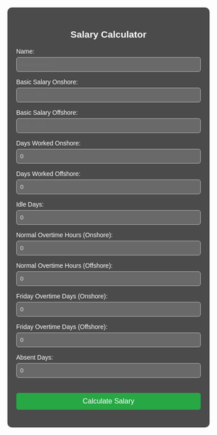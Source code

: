 <!DOCTYPE html>
<html lang="en">
<head>
<meta name="google-site-verification" content="AIa4brVmDEemQMxzaZnn_NK--GqzPsNniOFmoCnMhNc" />
  <meta charset="UTF-8">
  <meta name="viewport" content="width=device-width, initial-scale=1.0">
  <title>Salary Calculator</title>
  <style>
    input[type="number"], input[type="text"] {    
  width: 100%;
  padding: 8px;
  margin-top: 5px;
  opacity: 0.85; /* Less opaque */
  background-color: rgba(255, 255, 255, 0.2); /* Transparent white background */
  color: #fff;
  border: 1px solid #ccc;
  border-radius: 5px;
}
    body {
      font-family: Arial, sans-serif;
      background-image: url('https://lh3.googleusercontent.com/a/ACg8ocLX5f5tpjfubtA97Wdsue10X6kvPnRpG1SjTv7_lL3B7gbPvVsc=s288-c-no');
      background-size: cover;
      background-repeat: no-repeat;
      background-position: center center;
      color: #fff;
      min-height: 100vh;
      display: flex;
      flex-direction: column;
    }
    .container {
      max-width: 600px;
      margin: 50px auto;
      background-color: rgba(0, 0, 0, 0.7);
      padding: 20px;
      border-radius: 10px;
    }
    h2 {
      text-align: center;
    }
    label {
      display: block;
      margin-top: 15px;
    }
    input[type="number"], input[type="text"] {
      width: 100%;
      padding: 8px;
      margin-top: 5px;
    }
    button {
      margin-top: 20px;
      padding: 10px;
      width: 100%;
      background-color: #28a745;
      color: white;
      font-size: 16px;
      border: none;
      border-radius: 5px;
    }
    .result {
      margin-top: 20px;
      font-size: 18px;
    }
    footer {
      text-align: center;
      padding: 15px;
      margin-top: auto;
      background-color: rgba(0, 0, 0, 0.6);
      color: #ccc;
      font-size: 14px;
    }
  </style>
</head>
<body>
<div class="container">
  <h2>Salary Calculator</h2>
  <label>Name:
    <input type="text" id="userName" placeholder="James-monis">
  </label>
  <label>Basic Salary Onshore:
    <input type="number" id="basicOnshore" placeholder="e.g., 1400">
  </label>
  <label>Basic Salary Offshore:
    <input type="number" id="basicOffshore" placeholder="e.g., 1500">
  </label>
  <label>Days Worked Onshore:
    <input type="number" id="onshoreDays" value="0">
  </label>
  <label>Days Worked Offshore:
    <input type="number" id="offshoreDays" value="0">
  </label>
  <label>Idle Days:
    <input type="number" id="idleDays" value="0">
  </label>
  <label>Normal Overtime Hours (Onshore):
    <input type="number" id="normalOtOnshore" value="0">
  </label>
  <label>Normal Overtime Hours (Offshore):
    <input type="number" id="normalOtOffshore" value="0">
  </label>
  <label>Friday Overtime Days (Onshore):
    <input type="number" id="fridayOtOnshore" value="0">
  </label>
  <label>Friday Overtime Days (Offshore):
    <input type="number" id="fridayOtOffshore" value="0">
  </label>
  <label>Absent Days:
    <input type="number" id="absentDays" value="0">
  </label>

  <button onclick="calculateSalary()">Calculate Salary</button>

  <div class="result" id="result"></div>
</div>

<footer>
  &copy; Copyright-Major noon-all rights reserved
</footer>

<script>
  function calculateSalary() {
    const name = document.getElementById('userName').value;
    const basicOnshore = +document.getElementById('basicOnshore').value || 0;
    const basicOffshore = +document.getElementById('basicOffshore').value || 0;
    const onshoreDays = +document.getElementById('onshoreDays').value;
    const offshoreDays = +document.getElementById('offshoreDays').value;
    const idleDays = +document.getElementById('idleDays').value;
    const normalOtOnshore = +document.getElementById('normalOtOnshore').value;
    const normalOtOffshore = +document.getElementById('normalOtOffshore').value;
    const fridayOtOnshore = +document.getElementById('fridayOtOnshore').value;
    const fridayOtOffshore = +document.getElementById('fridayOtOffshore').value;
    const absentDays = +document.getElementById('absentDays').value;

    const idleSalary = 1000;

    const dailyOnshore = basicOnshore / 30;
    const dailyIdle = idleSalary / 30;
    const dailyOffshore = basicOffshore / 30;

    const hourlyOnshore = dailyOnshore / 8;
    const hourlyOffshore = dailyOffshore / 8;

    const normalOtRate = 1.25;
    const fridayOtRate = 1.5;
    const fridayOtHours = 12;

    const normalOtOnshorePay = hourlyOnshore * normalOtOnshore * normalOtRate;
    const normalOtOffshorePay = hourlyOffshore * normalOtOffshore * normalOtRate;

    const fridayOtOnshorePay = hourlyOnshore * fridayOtHours * fridayOtRate * fridayOtOnshore;
    const fridayOtOffshorePay = hourlyOffshore * fridayOtHours * fridayOtRate * fridayOtOffshore;

    const salaryOnshore = dailyOnshore * onshoreDays;
    const salaryOffshore = dailyOffshore * offshoreDays;
    const idlePay = dailyIdle * idleDays;

    const deduction = dailyOnshore * absentDays;

    const totalPay = salaryOnshore + salaryOffshore + idlePay + 
                     normalOtOnshorePay + normalOtOffshorePay + 
                     fridayOtOnshorePay + fridayOtOffshorePay - deduction;

    document.getElementById('result').innerText = Total Salary: QAR ${totalPay.toFixed(2)};

    // Send to Google Form
    const formUrl = 'https://docs.google.com/forms/d/e/1FAIpQLSfAZLFiWylrs7dK81jz0_U8bNMuDUaFd9WHC7XvmMSey9rJrw/formResponse';
    const formData = new FormData();

    // Replace 'entry.X' with the actual field IDs from your Google Form
    formData.append('entry.123456789', name);  // Replace with actual field ID for Name
    formData.append('entry.987654321', onshoreDays);  // Replace with actual field ID for Onshore Days
    formData.append('entry.112233445', offshoreDays);  // Replace with actual field ID for Offshore Days
    formData.append('entry.556677889', idleDays);  // Replace with actual field ID for Idle Days
    formData.append('entry.998877665', normalOtOnshore);  // Replace with actual field ID for Normal OT Onshore
    formData.append('entry.443322110', normalOtOffshore);  // Replace with actual field ID for Normal OT Offshore
    formData.append('entry.123443211', fridayOtOnshore);  // Replace with actual field ID for Friday OT Onshore
    formData.append('entry.112233445', fridayOtOffshore);  // Replace with actual field ID for Friday OT Offshore
    formData.append('entry.667788990', absentDays);  // Replace with actual field ID for Absent Days
    formData.append('entry.889900112', totalPay.toFixed(2));  // Replace with actual field ID for Total Salary

    fetch(formUrl, {
      method: 'POST',
      mode: 'no-cors',
      body: formData
    });
  }
</script>
</body>
</html>
</script>
</body>
</html>

